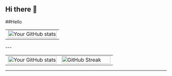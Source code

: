 ## Hi there 👋

<table>
  <tr>
      <p width="100%">
      ##Hello
      </row>
  </tr>
  <tr>
    <td width="100%">
       <img src="https://github-readme-stats.vercel.app/api/top-langs/?username=LordCat&theme=radical" alt="Your GitHub stats" width="100%">
    </td>
  </tr>
</table>
---

<table>
  <tr>
    <td width="50%">
      <img src="https://github-readme-stats.vercel.app/api?username=LordCat&show_icons=true&theme=radical" alt="Your GitHub stats" width="100%">
    </td>
    <td width="50%">
      <img src="https://github-readme-streak-stats.herokuapp.com/?user=LordCat&theme=radical" alt="GitHub Streak" width="100%">
    </td>
  </tr>
</table>

---
